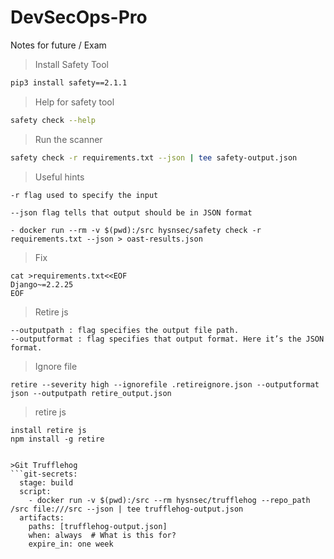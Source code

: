 # DevSecOps-Pro
Notes for future / Exam
>Install Safety Tool
```bash
pip3 install safety==2.1.1
```

>Help for safety tool
```bash
safety check --help
```

> Run the scanner
```bash 
safety check -r requirements.txt --json | tee safety-output.json
```
> Useful hints
```
-r flag used to specify the input

--json flag tells that output should be in JSON format

- docker run --rm -v $(pwd):/src hysnsec/safety check -r requirements.txt --json > oast-results.json
```
>Fix
```
cat >requirements.txt<<EOF
Django~=2.2.25
EOF
```

> Retire js
```
--outputpath : flag specifies the output file path.
--outputformat : flag specifies that output format. Here it’s the JSON format.

```

> Ignore file
```
retire --severity high --ignorefile .retireignore.json --outputformat json --outputpath retire_output.json

```
> retire js
```
install retire js
npm install -g retire


>Git Trufflehog
```git-secrets:
  stage: build
  script:
    - docker run -v $(pwd):/src --rm hysnsec/trufflehog --repo_path /src file:///src --json | tee trufflehog-output.json
  artifacts:
    paths: [trufflehog-output.json]
    when: always  # What is this for?
    expire_in: one week
    
  ```
